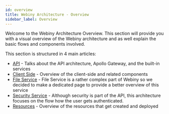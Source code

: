 ```yaml
---
id: overview
title: Webiny Architecture - Overview
sidebar_label: Overview
---
```


Welcome to the Webiny Architecture Overview. This section will provide you with a visual overview of the Webiny architecture and as well explain the basic flows and components involved. 

This section is structured in 4 main articles:
- [API](/docs/deep-dive/architecture/api) - Talks about the API architecture, Apollo Gateway, and the built-in services
- [Client Side](/docs/deep-dive/architecture/client-side) - Overview of the client-side and related components
- [File Service](/docs/deep-dive/architecture/file-service) - File Service is a rather complex part of Webiny so we decided to make a dedicated page to provide a better overview of this service
- [Security Service](/docs/deep-dive/architecture/security-service) - Although security is part of the API, this architecture focuses on the flow how the user gets authenticated.
- [Resources](/docs/deep-dive/architecture/resources) - Overview of the resources that get created and deployed